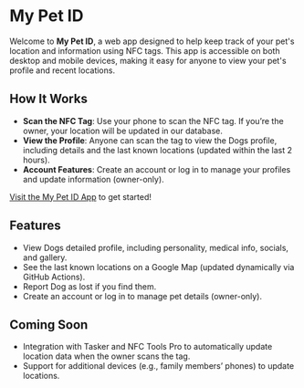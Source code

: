 # My Pet ID

Welcome to **My Pet ID**, a web app designed to help keep track of your pet's location and information using NFC tags. This app is accessible on both desktop and mobile devices, making it easy for anyone to view your pet's profile and recent locations.

## How It Works

- **Scan the NFC Tag**: Use your phone to scan the NFC tag. If you’re the owner, your location will be updated in our database.
- **View the Profile**: Anyone can scan the tag to view the Dogs profile, including details and the last known locations (updated within the last 2 hours).
- **Account Features**: Create an account or log in to manage your profiles and update information (owner-only).

[Visit the My Pet ID App](https://mypetid-home.github.io/) to get started!

## Features

- View Dogs detailed profile, including personality, medical info, socials, and gallery.
- See the last known locations on a Google Map (updated dynamically via GitHub Actions).
- Report Dog as lost if you find them.
- Create an account or log in to manage pet details (owner-only).

## Coming Soon

- Integration with Tasker and NFC Tools Pro to automatically update location data when the owner scans the tag.
- Support for additional devices (e.g., family members’ phones) to update locations.
